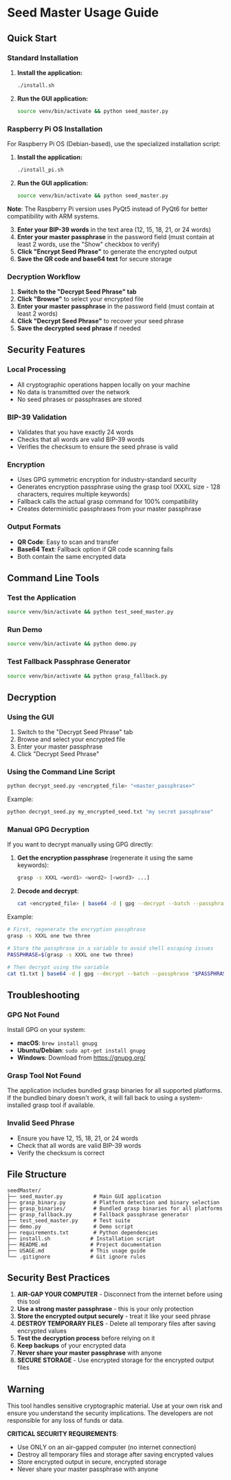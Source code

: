 # Seed Master Usage Guide

## Quick Start

### Standard Installation

1. **Install the application:**
   ```bash
   ./install.sh
   ```

2. **Run the GUI application:**
   ```bash
   source venv/bin/activate && python seed_master.py
   ```

### Raspberry Pi OS Installation

For Raspberry Pi OS (Debian-based), use the specialized installation script:

1. **Install the application:**
   ```bash
   ./install_pi.sh
   ```

2. **Run the GUI application:**
   ```bash
   source venv/bin/activate && python seed_master.py
   ```

**Note**: The Raspberry Pi version uses PyQt5 instead of PyQt6 for better compatibility with ARM systems.

3. **Enter your BIP-39 words** in the text area (12, 15, 18, 21, or 24 words)
4. **Enter your master passphrase** in the password field (must contain at least 2 words, use the "Show" checkbox to verify)
5. **Click "Encrypt Seed Phrase"** to generate the encrypted output
6. **Save the QR code and base64 text** for secure storage

### Decryption Workflow

1. **Switch to the "Decrypt Seed Phrase" tab**
2. **Click "Browse"** to select your encrypted file
3. **Enter your master passphrase** in the password field (must contain at least 2 words)
4. **Click "Decrypt Seed Phrase"** to recover your seed phrase
5. **Save the decrypted seed phrase** if needed

## Security Features

### Local Processing
- All cryptographic operations happen locally on your machine
- No data is transmitted over the network
- No seed phrases or passphrases are stored

### BIP-39 Validation
- Validates that you have exactly 24 words
- Checks that all words are valid BIP-39 words
- Verifies the checksum to ensure the seed phrase is valid

### Encryption
- Uses GPG symmetric encryption for industry-standard security
- Generates encryption passphrase using the grasp tool (XXXL size - 128 characters, requires multiple keywords)
- Fallback calls the actual grasp command for 100% compatibility
- Creates deterministic passphrases from your master passphrase

### Output Formats
- **QR Code**: Easy to scan and transfer
- **Base64 Text**: Fallback option if QR code scanning fails
- Both contain the same encrypted data

## Command Line Tools

### Test the Application
```bash
source venv/bin/activate && python test_seed_master.py
```

### Run Demo
```bash
source venv/bin/activate && python demo.py
```

### Test Fallback Passphrase Generator
```bash
source venv/bin/activate && python grasp_fallback.py
```

## Decryption

### Using the GUI
1. Switch to the "Decrypt Seed Phrase" tab
2. Browse and select your encrypted file
3. Enter your master passphrase
4. Click "Decrypt Seed Phrase"

### Using the Command Line Script
```bash
python decrypt_seed.py <encrypted_file> "<master_passphrase>"
```

Example:
```bash
python decrypt_seed.py my_encrypted_seed.txt "my secret passphrase"
```

### Manual GPG Decryption

If you want to decrypt manually using GPG directly:

1. **Get the encryption passphrase** (regenerate it using the same keywords):
   ```bash
   grasp -s XXXL <word1> <word2> [<word3> ...]
   ```

2. **Decode and decrypt**:
   ```bash
   cat <encrypted_file> | base64 -d | gpg --decrypt --batch --passphrase "<encryption_passphrase>"
   ```

Example:
```bash
# First, regenerate the encryption passphrase
grasp -s XXXL one two three

# Store the passphrase in a variable to avoid shell escaping issues
PASSPHRASE=$(grasp -s XXXL one two three)

# Then decrypt using the variable
cat t1.txt | base64 -d | gpg --decrypt --batch --passphrase "$PASSPHRASE"
```

## Troubleshooting

### GPG Not Found
Install GPG on your system:
- **macOS**: `brew install gnupg`
- **Ubuntu/Debian**: `sudo apt-get install gnupg`
- **Windows**: Download from https://gnupg.org/

### Grasp Tool Not Found
The application includes bundled grasp binaries for all supported platforms. If the bundled binary doesn't work, it will fall back to using a system-installed grasp tool if available.

### Invalid Seed Phrase
- Ensure you have 12, 15, 18, 21, or 24 words
- Check that all words are valid BIP-39 words
- Verify the checksum is correct

## File Structure

```
seedMaster/
├── seed_master.py          # Main GUI application
├── grasp_binary.py         # Platform detection and binary selection
├── grasp_binaries/         # Bundled grasp binaries for all platforms
├── grasp_fallback.py       # Fallback passphrase generator
├── test_seed_master.py     # Test suite
├── demo.py                 # Demo script
├── requirements.txt        # Python dependencies
├── install.sh             # Installation script
├── README.md              # Project documentation
├── USAGE.md               # This usage guide
└── .gitignore             # Git ignore rules
```

## Security Best Practices

1. **AIR-GAP YOUR COMPUTER** - Disconnect from the internet before using this tool
2. **Use a strong master passphrase** - this is your only protection
3. **Store the encrypted output securely** - treat it like your seed phrase
4. **DESTROY TEMPORARY FILES** - Delete all temporary files after saving encrypted values
5. **Test the decryption process** before relying on it
6. **Keep backups** of your encrypted data
7. **Never share your master passphrase** with anyone
8. **SECURE STORAGE** - Use encrypted storage for the encrypted output files

## Warning

This tool handles sensitive cryptographic material. Use at your own risk and ensure you understand the security implications. The developers are not responsible for any loss of funds or data.

**CRITICAL SECURITY REQUIREMENTS**:
- Use ONLY on an air-gapped computer (no internet connection)
- Destroy all temporary files and storage after saving encrypted values
- Store encrypted output in secure, encrypted storage
- Never share your master passphrase with anyone
